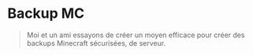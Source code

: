 # Backup MC

> Moi et un ami essayons de créer un moyen efficace pour créer des backups Minecraft sécurisées,  de serveur.
